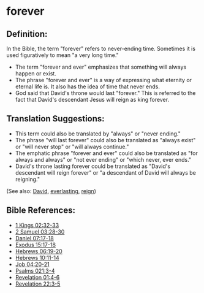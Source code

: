 # forever #

## Definition: ##

In the Bible, the term "forever" refers to never-ending time. Sometimes it is used figuratively to mean "a very long time."

* The term "forever and ever" emphasizes that something will always happen or exist.
* The phrase "forever and ever" is a way of expressing what eternity or eternal life is. It also has the idea of time that never ends.
* God said that David's throne would last "forever." This is referred to the fact that David's descendant Jesus will reign as king forever. 

## Translation Suggestions: ##

* This term could also be translated by "always" or "never ending."
* The phrase "will last forever" could also be translated as "always exist" or "will never stop" or "will always continue."
* The emphatic phrase "forever and ever" could also be translated as "for always and always" or "not ever ending" or "which never, ever ends."
* David's throne lasting forever could be translated as "David's descendant will reign forever" or "a descendant of David will always be reigning."

(See also: [David](../other/david.md), [everlasting](../kt/eternity.md), [reign](../other/reign.md))

## Bible References: ##

* [1 Kings 02:32-33](en/tn/1ki/help/02/32)
* [2 Samuel 03:28-30](en/tn/2sa/help/03/28)
* [Daniel 07:17-18](en/tn/dan/help/07/17)
* [Exodus 15:17-18](en/tn/exo/help/15/17)
* [Hebrews 06:19-20](en/tn/heb/help/06/19)
* [Hebrews 10:11-14](en/tn/heb/help/10/11)
* [Job 04:20-21](en/tn/job/help/04/20)
* [Psalms 021:3-4](en/tn/psa/help/21/03)
* [Revelation 01:4-6](en/tn/rev/help/01/04)
* [Revelation 22:3-5](en/tn/rev/help/22/03)